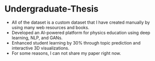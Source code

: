 # Undergraduate-Thesis
- All of the dataset is a custom dataset that I have created manually by using many web resources and books.
- Developed an AI-powered platform for physics education using deep learning, NLP, and GANs.
- Enhanced student learning by 30% through topic prediction and interactive 3D visualizations.
- For some reasons, I can not share my paper right now.
